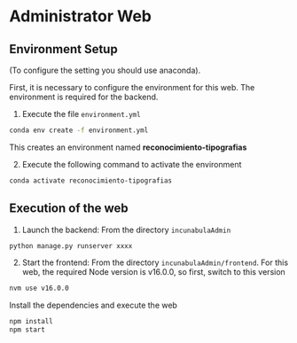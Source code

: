 # Administrator Web

## Environment Setup
(To configure the setting you should use anaconda).

First, it is necessary to configure the environment for this web. The environment is required for the backend.

1. Execute the file `environment.yml`

``` bash
conda env create -f environment.yml
```
This creates an environment named **reconocimiento-tipografias**

2. Execute the following command to activate the environment
``` bash
conda activate reconocimiento-tipografias
```

## Execution of the web
1. Launch the backend:
From the directory `incunabulaAdmin`
``` bash
python manage.py runserver xxxx
```

2. Start the frontend: 
From the directory `incunabulaAdmin/frontend`.
For this web, the required Node version is v16.0.0, so first, switch to this version
```bash
nvm use v16.0.0
```
Install the dependencies  and execute the web
```bash
npm install
npm start
```
